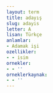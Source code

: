 ```yaml
---
layout: term
title: adayış
slug: adayis
letter: A
lisan: Türkçe
anlamlar:
- Adamak işi
ozellikler:
- - isim
ornekler:
- - ''
orneklerkaynak:
- - ''
---
```

